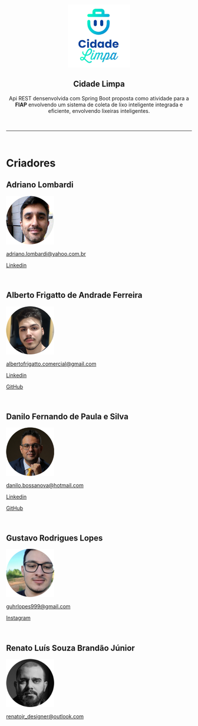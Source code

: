 <p align='center'>
<img
    src='./img/logo.png'
    width='170'
/>

<h2 align='center'>Cidade Limpa</h2>

<p align='center'>Api REST densenvolvida com Spring Boot proposta como atividade para a <b>FIAP</b> envolvendo um sistema de coleta de lixo inteligente integrada e eficiente, envolvendo lixeiras inteligentes.</p>
</p>

<br/>

---

<br/>

# Criadores

## Adriano Lombardi

<img
    src='./img/adriano.png'
    width='130'
/>

adriano.lombardi@yahoo.com.br

[Linkedin](http://linkedin.com/in/adriano-lombardi-a21a3719)

<br/>

## Alberto Frigatto de Andrade Ferreira

<img
    src='./img/frigatto.png'
    width='130'
/>

albertofrigatto.comercial@gmail.com

[Linkedin](https://www.linkedin.com/in/alberto-frigatto-de-andrade-ferreira-a72022251/)

[GitHub](https://github.com/Alberto-Frigatto)

<br/>

## Danilo Fernando de Paula e Silva

<img
    src='./img/danilo.png'
    width='130'
/>

danilo.bossanova@hotmail.com

[Linkedin](https://www.linkedin.com/in/danilo-fernando-3a4a49212/)

[GitHub](https://github.com/danilobossanova)

<br/>

## Gustavo Rodrigues Lopes

<img
    src='./img/gustavo.png'
    width='130'
/>

guhrlopes999@gmail.com

[Instagram](https://www.instagram.com/gustavo.r.lopes/)

<br/>

## Renato Luís Souza Brandão Júnior


<img
    src='./img/renato.png'
    width='130'
/>

renatojr_designer@outlook.com
